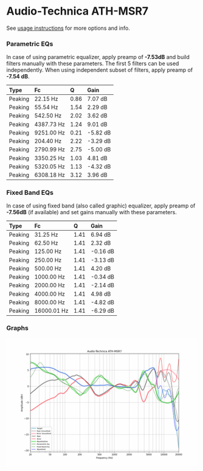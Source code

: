 # Audio-Technica ATH-MSR7
See [usage instructions](https://github.com/jaakkopasanen/AutoEq#usage) for more options and info.

### Parametric EQs
In case of using parametric equalizer, apply preamp of **-7.53dB** and build filters manually
with these parameters. The first 5 filters can be used independently.
When using independent subset of filters, apply preamp of **-7.54 dB**.

| Type    | Fc         |    Q | Gain     |
|:--------|:-----------|:-----|:---------|
| Peaking | 22.15 Hz   | 0.86 | 7.07 dB  |
| Peaking | 55.54 Hz   | 1.54 | 2.29 dB  |
| Peaking | 542.50 Hz  | 2.02 | 3.62 dB  |
| Peaking | 4387.73 Hz | 1.24 | 9.01 dB  |
| Peaking | 9251.00 Hz | 0.21 | -5.82 dB |
| Peaking | 204.40 Hz  | 2.22 | -3.29 dB |
| Peaking | 2790.99 Hz | 2.75 | -5.00 dB |
| Peaking | 3350.25 Hz | 1.03 | 4.81 dB  |
| Peaking | 5320.05 Hz | 1.13 | -4.32 dB |
| Peaking | 6308.18 Hz | 3.12 | 3.96 dB  |

### Fixed Band EQs
In case of using fixed band (also called graphic) equalizer, apply preamp of **-7.56dB**
(if available) and set gains manually with these parameters.

| Type    | Fc          |    Q | Gain     |
|:--------|:------------|:-----|:---------|
| Peaking | 31.25 Hz    | 1.41 | 6.94 dB  |
| Peaking | 62.50 Hz    | 1.41 | 2.32 dB  |
| Peaking | 125.00 Hz   | 1.41 | -0.16 dB |
| Peaking | 250.00 Hz   | 1.41 | -3.13 dB |
| Peaking | 500.00 Hz   | 1.41 | 4.20 dB  |
| Peaking | 1000.00 Hz  | 1.41 | -0.34 dB |
| Peaking | 2000.00 Hz  | 1.41 | -2.14 dB |
| Peaking | 4000.00 Hz  | 1.41 | 4.98 dB  |
| Peaking | 8000.00 Hz  | 1.41 | -4.82 dB |
| Peaking | 16000.01 Hz | 1.41 | -6.29 dB |

### Graphs
![](./Audio-Technica%20ATH-MSR7.png)